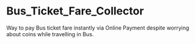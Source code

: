 # Bus_Ticket_Fare_Collector
Way to pay Bus ticket fare instantly via Online Payment despite worrying about coins while travelling in Bus.
